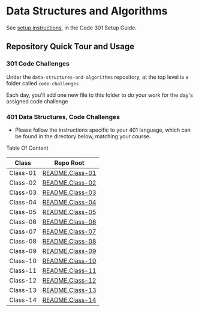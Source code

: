 # Data Structures and Algorithms

See [setup instructions](https://codefellows.github.io/setup-guide/code-301/3-code-challenges), in the Code 301 Setup Guide.

## Repository Quick Tour and Usage

### 301 Code Challenges

Under the `data-structures-and-algorithms` repository, at the top level is a folder called `code-challenges`

Each day, you'll add one new file to this folder to do your work for the day's assigned code challenge

### 401 Data Structures, Code Challenges

- Please follow the instructions specific to your 401 language, which can be found in the directory below, matching your course.

Table Of Content 

| Class      | Repo Root |
| ----------------| ----------- |
| Class-01        | [README.Class-01](https://github.com/sultan-elayan/data-structures-and-algorithms/blob/master/401-Code/Class-01/README.md)       |
| Class-02    | [README.Class-02](https://github.com/sultan-elayan/data-structures-and-algorithms/blob/master/401-Code/Class-02/README.md)      |
| Class-03    | [README.Class-03](https://github.com/sultan-elayan/data-structures-and-algorithms/blob/array-binary-search/401-Code/class-03/README.md)      |
| Class-04    | [README.Class-04](https://github.com/sultan-elayan/data-structures-and-algorithms/blob/master/401-Code/Class-04/README.md)|
| Class-05    | [README.Class-05](https://github.com/sultan-elayan/data-structures-and-algorithms/blob/master/401-Code/Class-05/README.md)|
| Class-06    | [README.Class-06](https://github.com/sultan-elayan/data-structures-and-algorithms/blob/master/401-Code/Class-06/README.md)|
| Class-07    | [README.Class-07](https://github.com/sultan-elayan/data-structures-and-algorithms/blob/master/401-Code/Class-07/README.md)|
| Class-08    | [README.Class-08](https://github.com/sultan-elayan/data-structures-and-algorithms/blob/master/401-Code/Class-08/README.md)|
| Class-09    | [README.Class-09](https://github.com/sultan-elayan/data-structures-and-algorithms/blob/master/401-Code/Class-09/README.md)|
| Class-10    | [README.Class-10](https://github.com/sultan-elayan/data-structures-and-algorithms/blob/master/401-Code/Class-10/README.md)|
| Class-11    | [README.Class-11](https://github.com/sultan-elayan/data-structures-and-algorithms/blob/master/401-Code/Class-11/README.md)|
| Class-12    | [README.Class-12](https://github.com/sultan-elayan/data-structures-and-algorithms/blob/master/401-Code/Class-12/README.md)|
| Class-13    | [README.Class-13](https://github.com/sultan-elayan/data-structures-and-algorithms/blob/master/401-Code/Class-13/README.md)|
| Class-14    | [README.Class-14](https://github.com/sultan-elayan/data-structures-and-algorithms/blob/master/401-Code/Class-14/README.md)|
